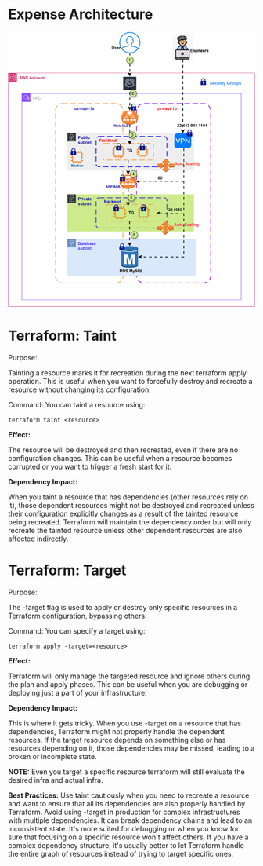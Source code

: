 # Expense Architecture
![alt text](terraform-expense-infra-dev.drawio.svg)

# Terraform: Taint
Purpose:

Tainting a resource marks it for recreation during the next terraform apply operation. This is useful when you want to forcefully destroy and recreate a resource without changing its configuration.

Command: You can taint a resource using:

```
terraform taint <resource>
```


**Effect:**

The resource will be destroyed and then recreated, even if there are no configuration changes. This can be useful when a resource becomes corrupted or you want to trigger a fresh start for it.

**Dependency Impact:**

When you taint a resource that has dependencies (other resources rely on it), those dependent resources might not be destroyed and recreated unless their configuration explicitly changes as a result of the tainted resource being recreated. Terraform will maintain the dependency order but will only recreate the tainted resource unless other dependent resources are also affected indirectly.


# Terraform: Target
Purpose:

The -target flag is used to apply or destroy only specific resources in a Terraform configuration, bypassing others.

Command: You can specify a target using:

```
terraform apply -target=<resource>
```

**Effect:**

Terraform will only manage the targeted resource and ignore others during the plan and apply phases. This can be useful when you are debugging or deploying just a part of your infrastructure.

**Dependency Impact:**

This is where it gets tricky. When you use -target on a resource that has dependencies, Terraform might not properly handle the dependent resources. If the target resource depends on something else or has resources depending on it, those dependencies may be missed, leading to a broken or incomplete state.

**NOTE:** Even you target a specific resource terraform will still evaluate the desired infra and actual infra.

**Best Practices:** Use taint cautiously when you need to recreate a resource and want to ensure that all its dependencies are also properly handled by Terraform. Avoid using -target in production for complex infrastructures with multiple dependencies. It can break dependency chains and lead to an inconsistent state. It's more suited for debugging or when you know for sure that focusing on a specific resource won't affect others. If you have a complex dependency structure, it's usually better to let Terraform handle the entire graph of resources instead of trying to target specific ones.